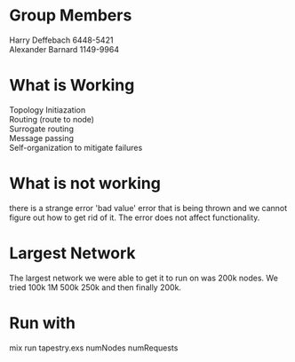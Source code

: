 # Group Members
Harry Deffebach 6448-5421  
Alexander Barnard 1149-9964 
# What is Working
Topology Initiazation  
Routing (route to node)  
Surrogate routing  
Message passing  
Self-organization to mitigate failures  

# What is not working
there is a strange error 'bad value' error that is being thrown and we cannot figure out how to get rid of it. The error does not affect functionality.  

# Largest Network
The largest network we were able to get it to run on was 200k nodes. We tried 100k 1M 500k 250k and then finally 200k.  

# Run with
mix run tapestry.exs numNodes numRequests  
